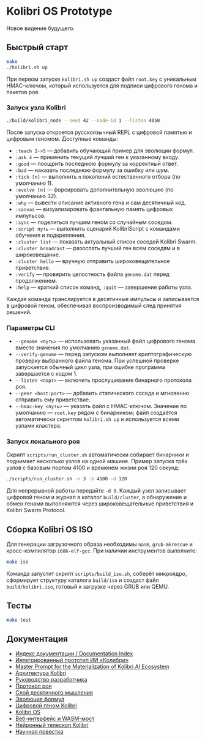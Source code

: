 # Kolibri OS Prototype

Новое видение будущего.

## Быстрый старт

```bash
make
./kolibri.sh up
```

При первом запуске `kolibri.sh up` создаст файл `root.key` с уникальным
HMAC-ключом, который используется для подписи цифрового генома и пакетов роя.

### Запуск узла Kolibri

```bash
./build/kolibri_node --seed 42 --node-id 1 --listen 4050
```

После запуска откроется русскоязычный REPL с цифровой памятью и цифровым
геномом. Доступные команды:

- `:teach 2->5` — добавить обучающий пример для эволюции формул.
- `:ask 4` — применить текущий лучший ген к указанному входу.
- `:good` — поощрить последнюю формулу за корректный ответ.
- `:bad` — наказать последнюю формулу за ошибку или шум.
- `:tick [n]` — выполнить `n` поколений естественного отбора (по умолчанию 1).
- `:evolve [n]` — форсировать дополнительную эволюцию (по умолчанию 32).
- `:why` — вывести описание активного гена и сам десятичный код.
- `:canvas` — визуализировать фрактальную память цифровых импульсов.
- `:sync` — поделиться лучшим геном со случайным соседом.
- `:script путь` — выполнить сценарий KolibriScript с командами обучения и
  подкрепления.
- `:cluster list` — показать актуальный список соседей Kolibri Swarm.
- `:cluster broadcast` — разослать лучший ген всем соседям и в широковещание.
- `:cluster hello` — вручную отправить широковещательное приветствие.
- `:verify` — проверить целостность файла `genome.dat` перед продолжением.
- `:help` — краткий список команд, `:quit` — завершение работы узла.

Каждая команда транслируется в десятичные импульсы и записывается в цифровой
геном, обеспечивая воспроизводимый след принятия решений.

### Параметры CLI

- `--genome <путь>` — использовать указанный файл цифрового генома вместо
  значения по умолчанию `genome.dat`.
- `--verify-genome` — перед запуском выполняет криптографическую проверку
  выбранного файла генома. При успешной проверке запускается обычный цикл
  узла, при ошибке программа завершается с кодом 1.
- `--listen <порт>` — включить прослушивание бинарного протокола роя.
- `--peer <host:port>` — добавить статического соседа и мгновенно отправить ему приветствие.
- `--hmac-key <путь>` — указать файл с HMAC-ключом. Значение по умолчанию —
  `root.key` рядом с бинарником; файл создаётся автоматически скриптом
  `kolibri.sh up` и используется всеми узлами кластера.

### Запуск локального роя

Скрипт `scripts/run_cluster.sh` автоматически собирает бинарники и поднимает
несколько узлов на одной машине. Пример запуска трёх узлов с базовым портом
4100 и временем жизни роя 120 секунд:

```bash
./scripts/run_cluster.sh -n 3 -b 4100 -d 120
```

Для непрерывной работы передайте `-d 0`. Каждый узел записывает цифровой
геном и журнал в каталог `build/cluster`, а обнаружение и обмен генами
выполняются через широковещательные приветствия и Kolibri Swarm Protocol.

## Сборка Kolibri OS ISO

Для генерации загрузочного образа необходимы `nasm`, `grub-mkrescue` и кросс-компилятор `i686-elf-gcc`. При наличии инструментов выполните:

```bash
make iso
```

Команда запустит скрипт `scripts/build_iso.sh`, соберёт микроядро, сформирует структуру каталога `build/iso` и создаст файл `build/kolibri.iso`, готовый к загрузке через GRUB или QEMU.

## Тесты

```bash
make test
```

## Документация

- [Индекс документации / Documentation Index](docs/README.md)
- [Интегрированный прототип ИИ «Колибри»](docs/kolibri_integrated_prototype.md)
- [Master Prompt for the Materialization of Kolibri AI Ecosystem](docs/master_prompt.md)
- [Архитектура Kolibri](docs/architecture.md)
- [Руководство разработчика](docs/developer_guide.md)
- [Протокол роя](docs/swarm_protocol.md)
- [Слой десятичного мышления](docs/decimal_cognition.md)
- [Эволюция формул](docs/formula_evolution.md)
- [Цифровой геном Kolibri](docs/genome_chain.md)
- [Kolibri OS](docs/kolibri_os.md)
- [Веб-интерфейс и WASM-мост](docs/web_interface.md)
- [Нейронный телескоп Kolibri](docs/neural_telescope.md)
- [Научная повестка](docs/research_agenda.md)
